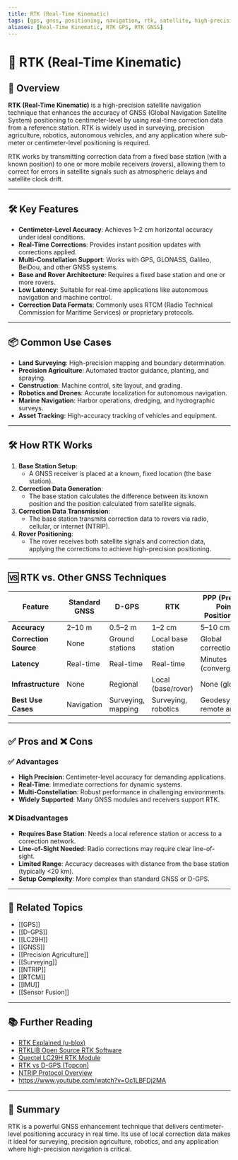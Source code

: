 ```yaml
---
title: RTK (Real-Time Kinematic)
tags: [gps, gnss, positioning, navigation, rtk, satellite, high-precision, protocols]
aliases: [Real-Time Kinematic, RTK GPS, RTK GNSS]
---
```


# 📡 RTK (Real-Time Kinematic)

## 🧭 Overview

**RTK (Real-Time Kinematic)** is a high-precision satellite navigation technique that enhances the accuracy of GNSS (Global Navigation Satellite System) positioning to centimeter-level by using real-time correction data from a reference station. RTK is widely used in surveying, precision agriculture, robotics, autonomous vehicles, and any application where sub-meter or centimeter-level positioning is required.

RTK works by transmitting correction data from a fixed base station (with a known position) to one or more mobile receivers (rovers), allowing them to correct for errors in satellite signals such as atmospheric delays and satellite clock drift.

---

## 🛠️ Key Features

- **Centimeter-Level Accuracy**: Achieves 1–2 cm horizontal accuracy under ideal conditions.
- **Real-Time Corrections**: Provides instant position updates with corrections applied.
- **Multi-Constellation Support**: Works with GPS, GLONASS, Galileo, BeiDou, and other GNSS systems.
- **Base and Rover Architecture**: Requires a fixed base station and one or more rovers.
- **Low Latency**: Suitable for real-time applications like autonomous navigation and machine control.
- **Correction Data Formats**: Commonly uses RTCM (Radio Technical Commission for Maritime Services) or proprietary protocols.

---

## 📦 Common Use Cases

- **Land Surveying**: High-precision mapping and boundary determination.
- **Precision Agriculture**: Automated tractor guidance, planting, and spraying.
- **Construction**: Machine control, site layout, and grading.
- **Robotics and Drones**: Accurate localization for autonomous navigation.
- **Marine Navigation**: Harbor operations, dredging, and hydrographic surveys.
- **Asset Tracking**: High-accuracy tracking of vehicles and equipment.

---

## 🛠️ How RTK Works

1. **Base Station Setup**:  
   - A GNSS receiver is placed at a known, fixed location (the base station).
2. **Correction Data Generation**:  
   - The base station calculates the difference between its known position and the position calculated from satellite signals.
3. **Correction Data Transmission**:  
   - The base station transmits correction data to rovers via radio, cellular, or internet (NTRIP).
4. **Rover Positioning**:  
   - The rover receives both satellite signals and correction data, applying the corrections to achieve high-precision positioning.

---

## 🆚 RTK vs. Other GNSS Techniques

| Feature                | Standard GNSS      | D-GPS                | RTK                   | PPP (Precise Point Positioning) |
|------------------------|--------------------|----------------------|-----------------------|-------------------------------|
| **Accuracy**           | 2–10 m             | 0.5–2 m              | 1–2 cm                | 5–10 cm                       |
| **Correction Source**  | None               | Ground stations      | Local base station    | Global corrections             |
| **Latency**            | Real-time          | Real-time            | Real-time             | Minutes (convergence)          |
| **Infrastructure**     | None               | Regional             | Local (base/rover)    | None (global)                  |
| **Best Use Cases**     | Navigation         | Surveying, mapping   | Surveying, robotics   | Geodesy, remote areas          |

---

## ✅ Pros and ❌ Cons

### ✅ Advantages
- **High Precision**: Centimeter-level accuracy for demanding applications.
- **Real-Time**: Immediate corrections for dynamic systems.
- **Multi-Constellation**: Robust performance in challenging environments.
- **Widely Supported**: Many GNSS modules and receivers support RTK.

### ❌ Disadvantages
- **Requires Base Station**: Needs a local reference station or access to a correction network.
- **Line-of-Sight Needed**: Radio corrections may require clear line-of-sight.
- **Limited Range**: Accuracy decreases with distance from the base station (typically <20 km).
- **Setup Complexity**: More complex than standard GNSS or D-GPS.

---

## 🔗 Related Topics

- [[GPS]]
- [[D-GPS]]
- [[LC29H]]
- [[GNSS]]
- [[Precision Agriculture]]
- [[Surveying]]
- [[NTRIP]]
- [[RTCM]]
- [[IMU]]
- [[Sensor Fusion]]

---

## 📚 Further Reading

- [RTK Explained (u-blox)](https://www.u-blox.com/en/blogs/technology/what-rtk)
- [RTKLIB Open Source RTK Software](https://rtklib.com/)
- [Quectel LC29H RTK Module](https://www.quectel.com/product/gnss/lc29h/)
- [RTK vs D-GPS (Topcon)](https://www.topconpositioning.com/insights/rtk-vs-dgps)
- [NTRIP Protocol Overview](https://igs.bkg.bund.de/ntrip/about)
- https://www.youtube.com/watch?v=Oc1LBFDj2MA

---

## 🧠 Summary

RTK is a powerful GNSS enhancement technique that delivers centimeter-level positioning accuracy in real time. Its use of local correction data makes it ideal for surveying, precision agriculture, robotics, and any application where high-precision navigation is critical.
